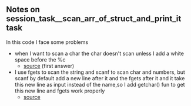 ## Notes on session_task__scan_arr_of_struct_and_print_it task

In this code I face some problems
* when I want to scan a char the char doesn't scan unless I add a white space before the %c
  * [source](https://stackoverflow.com/questions/29557448/c-program-doesnt-work-scanf-char)
(first answer)
* I use fgets to scan the string and scanf to scan char and numbers, but scanf by default
add a new line after it and the fgets after it and it take this new line as input instead of the name,so
I add getchar() fun to get this new line and fgets work properly
  * [source](https://www.codingninjas.com/blog/2021/07/27/solved-the-problem-with-using-fgets-after-scanf/#:~:text=Because%20of%20this%20issue%2C%20the,getchar()%20after%20scanf().)
